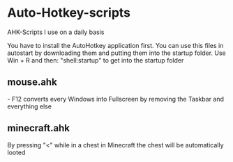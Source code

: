 # Auto-Hotkey-scripts
AHK-Scripts I use on a daily basis

You have to install the AutoHotkey application first.
You can use this files in autostart by downloading them and putting them into the startup folder.
Use Win + R and then: "shell:startup" to get into the startup folder

<h2 >mouse.ahk</h2>
- F12 converts every Windows into Fullscreen by removing the Taskbar and everything else


<h2 >minecraft.ahk</h2>
By pressing "<" while in a chest in Minecraft the chest will be automatically looted
